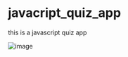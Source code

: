 # javacript_quiz_app
this is a javascript quiz app 

![image](https://user-images.githubusercontent.com/100835323/200589859-ef4fa15b-cc19-4c5d-b51a-c10200960c36.png)
